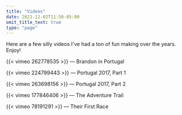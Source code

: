 ```yaml
---
title: "Videos"
date: 2021-12-02T11:50-05:00
omit_title_text: true
type: "page"
---
```

Here are a few silly videos I've had a ton of fun making over the years. Enjoy!

{{< vimeo 262778535 >}}
— Brandon in Portugal

{{< vimeo 224799443 >}}
— Portugal 2017, Part 1

{{< vimeo 263698156 >}}
— Portugal 2017, Part 2

{{< vimeo 177846406 >}}
— The Adventure Trail

{{< vimeo 78191291 >}}
— Their First Race